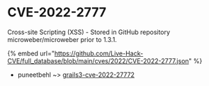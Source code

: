 # CVE-2022-2777

Cross-site Scripting (XSS) - Stored in GitHub repository microweber/microweber prior to 1.3.1.

{% embed url="https://github.com/Live-Hack-CVE/full_database/blob/main/cves/2022/CVE-2022-2777.json" %}


* puneetbehl ~> [grails3-cve-2022-27772](https://www.alice-snow.ru/2022/database/cve-2022-2777/grails3-cve-2022-27772-puneetbehl)